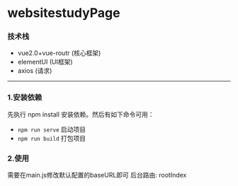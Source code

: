 # websitestudyPage

### 技术栈
- vue2.0+vue-routr (核心框架)
- elementUI (UI框架)
- axios (请求)


------------


### 1.安装依赖 
先执行 npm install 安装依赖。然后有如下命令可用：

- `npm run serve` 启动项目
- `npm run build` 打包项目

### 2.使用
需要在main.js修改默认配置的baseURL即可
后台路由: rootIndex


